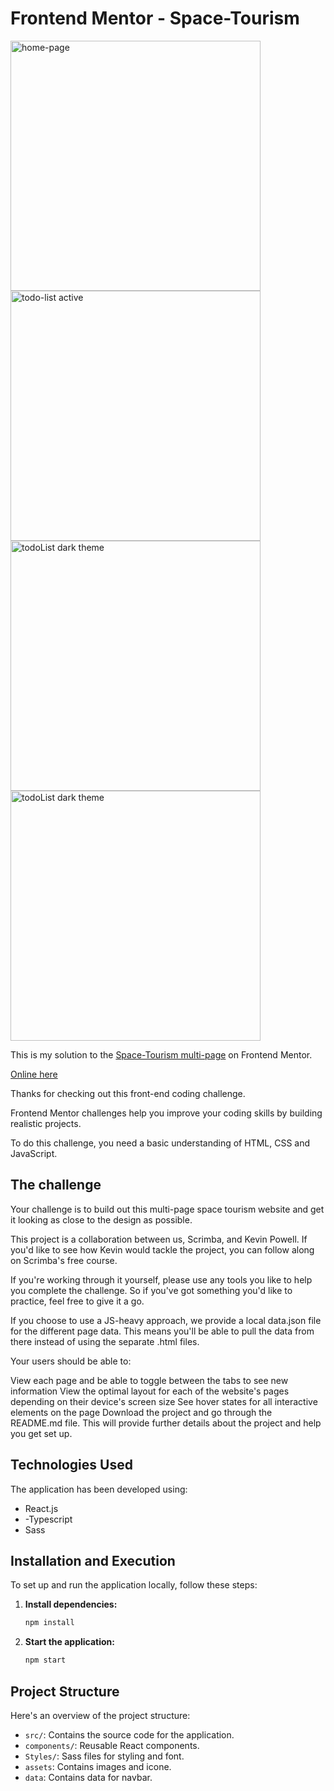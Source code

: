 #  Frontend Mentor -  Space-Tourism


<img src="https://i.imgur.com/EfpJG4d.png" alt="home-page" style="width:400px; height:auto;">    <img src="" alt="todo-list active" style="width:400px; height:auto;"> <img src="" alt=" todoList dark theme" style="width:400px; height:auto;"> <img src="" alt=" todoList dark theme" style="width:400px; height:auto;">


This is my solution to the [Space-Tourism multi-page](https://www.frontendmentor.io/challenges/space-tourism-multipage-website-gRWj1URZ3) on Frontend Mentor.

[Online here](https://david-chazoule.github.io/Space-Tourism/#/home)

Thanks for checking out this front-end coding challenge.

Frontend Mentor challenges help you improve your coding skills by building realistic projects.

To do this challenge, you need a basic understanding of HTML, CSS and JavaScript.


## The challenge
Your challenge is to build out this multi-page space tourism website and get it looking as close to the design as possible.

This project is a collaboration between us, Scrimba, and Kevin Powell. If you'd like to see how Kevin would tackle the project, you can follow along on Scrimba's free course.

If you're working through it yourself, please use any tools you like to help you complete the challenge. So if you've got something you'd like to practice, feel free to give it a go.

If you choose to use a JS-heavy approach, we provide a local data.json file for the different page data. This means you'll be able to pull the data from there instead of using the separate .html files.

Your users should be able to:

View each page and be able to toggle between the tabs to see new information
View the optimal layout for each of the website's pages depending on their device's screen size
See hover states for all interactive elements on the page
Download the project and go through the README.md file. This will provide further details about the project and help you get set up.

## Technologies Used

The application has been developed using:
- React.js
- -Typescript
- Sass

## Installation and Execution

To set up and run the application locally, follow these steps:

1. **Install dependencies:**

    ```bash
    npm install
    ```

2. **Start the application:**

    ```bash
    npm start
    ```

## Project Structure

Here's an overview of the project structure:

- `src/`: Contains the source code for the application.
- `components/`: Reusable React components.
- `Styles/`: Sass files for styling and font.
- `assets`: Contains images and icone.
- `data`: Contains data for navbar.
